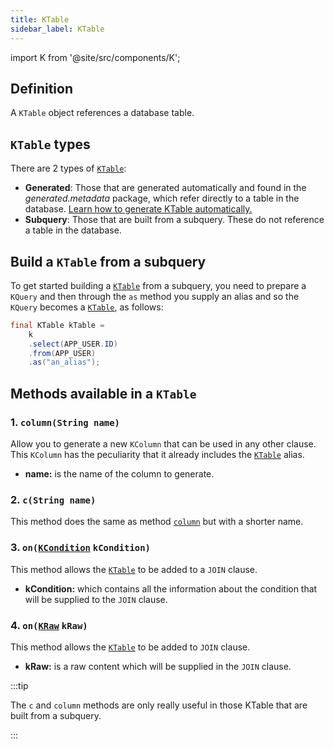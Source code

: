 ```yaml
---
title: KTable
sidebar_label: KTable
---
```


import K from '@site/src/components/K';

## Definition

A `KTable` object references a database table.

## `KTable` types

There are 2 types of [`KTable`](/docs/misc/ktable):

- __Generated__: Those that are generated automatically and found in the _generated.metadata_ package, which refer directly to a table in the database. [Learn how to generate KTable automatically.](/docs/data-manipulation/introduction)
- __Subquery__: Those that are built from a subquery. These do not reference a table in the database.

## Build a `KTable` from a subquery

To get started building a [`KTable`](/docs/misc/ktable) from a subquery, you need to prepare a `KQuery` and then through the `as` method you supply an alias and so the `KQuery` becomes a [`KTable`](/docs/misc/ktable), as follows:

```java
final KTable kTable =
    k
    .select(APP_USER.ID)
    .from(APP_USER)
    .as("an_alias");
```

## Methods available in a `KTable`

### 1. `column(String name)`

Allow you to generate a new `KColumn` that can be used in any other clause. This `KColumn` has the peculiarity that it already includes the [`KTable`](/docs/misc/ktable) alias.

- **name:** is the name of the column to generate.

### 2. `c(String name)`

This method does the same as method [`column`](/docs/misc/ktable#1-columnstring-name) but with a shorter name.

### 3. `on(`[`KCondition`](/docs/misc/kcondition/introduction) `kCondition)`

This method allows the [`KTable`](/docs/misc/ktable) to be added to a `JOIN` clause.

- **kCondition:** which contains all the information about the condition that will be supplied to the `JOIN` clause.

### 4. `on(`[`KRaw`](/docs/misc/select-list-values#7-kraw) `kRaw)`

This method allows the [`KTable`](/docs/misc/ktable) to be added to `JOIN` clause.

- **kRaw:** is a raw content which will be supplied in the `JOIN` clause.

:::tip

The `c` and `column` methods are only really useful in those KTable that are built from a subquery.

:::